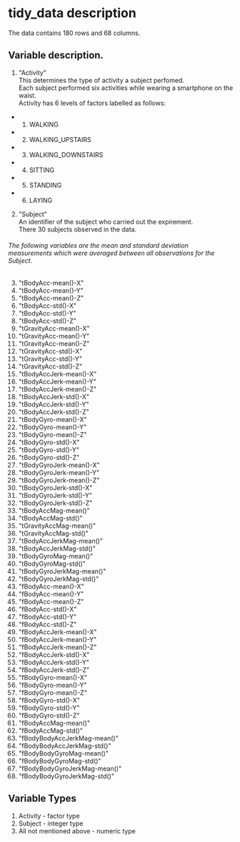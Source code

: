# tidy_data description

The data contains 180 rows and 68 columns.  

## Variable description. 

1. "Activity"  
This determines the type of activity a subject perfomed.  
Each subject performed six activities while wearing a smartphone on the waist.  
Activity has 6 levels of factors labelled as follows:
-  1. WALKING
-  2. WALKING_UPSTAIRS
-  3. WALKING_DOWNSTAIRS
-  4. SITTING
-  5. STANDING
-  6. LAYING


2. "Subject"  
An identifier of the subject who carried out the expirement.  
There 30 subjects observed in the data.



###### The following variables are the mean and standard deviation measurements which were averaged between all observations for the Subject.

3. "tBodyAcc-mean()-X"          
4. "tBodyAcc-mean()-Y"
5. "tBodyAcc-mean()-Z"
6. "tBodyAcc-std()-X"           
7. "tBodyAcc-std()-Y" 
8. "tBodyAcc-std()-Z"
9. "tGravityAcc-mean()-X"
10. "tGravityAcc-mean()-Y"
11. "tGravityAcc-mean()-Z"
12. "tGravityAcc-std()-X"        
13. "tGravityAcc-std()-Y"
14. "tGravityAcc-std()-Z"
15. "tBodyAccJerk-mean()-X"      
16. "tBodyAccJerk-mean()-Y"
17. "tBodyAccJerk-mean()-Z"
18. "tBodyAccJerk-std()-X"       
19. "tBodyAccJerk-std()-Y"
20. "tBodyAccJerk-std()-Z"
21. "tBodyGyro-mean()-X"         
22. "tBodyGyro-mean()-Y"
23. "tBodyGyro-mean()-Z"
24. "tBodyGyro-std()-X"          
25. "tBodyGyro-std()-Y" 
26. "tBodyGyro-std()-Z" 
27. "tBodyGyroJerk-mean()-X"     
28. "tBodyGyroJerk-mean()-Y"
29. "tBodyGyroJerk-mean()-Z"
30. "tBodyGyroJerk-std()-X"      
31. "tBodyGyroJerk-std()-Y"
32. "tBodyGyroJerk-std()-Z"
33. "tBodyAccMag-mean()"         
34. "tBodyAccMag-std()"
35. "tGravityAccMag-mean()"
36. "tGravityAccMag-std()"       
37. "tBodyAccJerkMag-mean()"
38. "tBodyAccJerkMag-std()"
39. "tBodyGyroMag-mean()"        
40. "tBodyGyroMag-std()"
41. "tBodyGyroJerkMag-mean()"
42. "tBodyGyroJerkMag-std()"     
43. "fBodyAcc-mean()-X"
44. "fBodyAcc-mean()-Y"
45. "fBodyAcc-mean()-Z"          
46. "fBodyAcc-std()-X"
47. "fBodyAcc-std()-Y"
48. "fBodyAcc-std()-Z"           
49. "fBodyAccJerk-mean()-X"
50. "fBodyAccJerk-mean()-Y"
51. "fBodyAccJerk-mean()-Z"      
52. "fBodyAccJerk-std()-X"
53. "fBodyAccJerk-std()-Y"
54. "fBodyAccJerk-std()-Z"       
55. "fBodyGyro-mean()-X"  
56. "fBodyGyro-mean()-Y"
57. "fBodyGyro-mean()-Z"         
58. "fBodyGyro-std()-X"
59. "fBodyGyro-std()-Y"   
60. "fBodyGyro-std()-Z"          
61. "fBodyAccMag-mean()"
62. "fBodyAccMag-std()"   
63. "fBodyBodyAccJerkMag-mean()" 
64. "fBodyBodyAccJerkMag-std()"
65. "fBodyBodyGyroMag-mean()" 
66. "fBodyBodyGyroMag-std()"     
67. "fBodyBodyGyroJerkMag-mean()" 
68. "fBodyBodyGyroJerkMag-std()"

## Variable Types
1. Activity - factor type
2. Subject - integer type
3. All not mentioned above - numeric type
